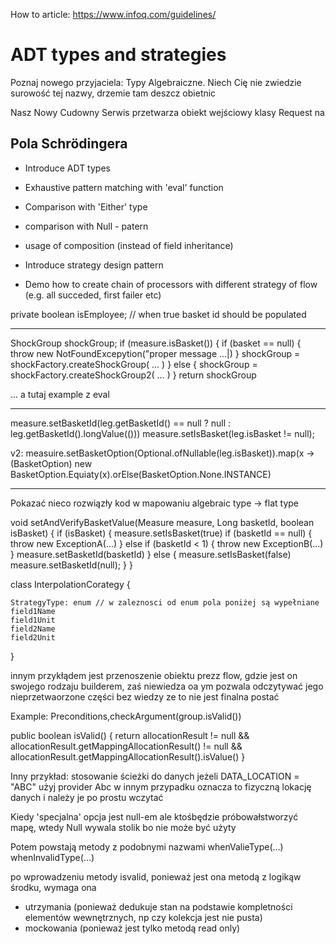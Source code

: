 How to article: https://www.infoq.com/guidelines/

# ADT types and strategies

Poznaj nowego przyjaciela: Typy Algebraiczne. Niech Cię nie zwiedzie surowość tej nazwy, drzemie tam deszcz obietnic

Nasz Nowy Cudowny Serwis przetwarza obiekt wejściowy klasy Request na 

## Pola Schrödingera


- Introduce ADT types
- Exhaustive pattern matching with 'eval' function
- Comparison with 'Either' type
- comparison with Null - patern 
- usage of composition (instead of field inheritance)

- Introduce strategy design pattern
- Demo how to create chain of processors with different strategy of flow (e.g. all succeded, first failer etc)


private boolean isEmployee; // when true basket id should be populated


----
ShockGroup shockGroup;
if (measure.isBasket()) {
    if (basket == null) {
        throw new NotFoundExcepytion("proper message ...|)
    }
    shockGroup = shockFactory.createShockGroup( ... )
} else {
    shockGroup = shockFactory.createShockGroup2( ... )
}
return shockGroup

... a tutaj example z eval


---

measure.setBasketId(leg.getBasketId() == null ? null : leg.getBasketId().longValue(()))
measure.setIsBasket(leg.isBasket != null);

v2:
measuire.setBasketOption(Optional.ofNullable(leg.isBasket)).map(x -> (BasketOption) new BasketOption.Equiaty(x).orElse(BasketOption.None.INSTANCE)

----

Pokazać nieco rozwiązły kod w mapowaniu algebraic type -> flat type


void setAndVerifyBasketValue(Measure measure, Long basketId, boolean isBasket) {
    if (isBasket) {
        measure.setIsBasket(true)
        if (basketId == null) {
            throw new ExceptionA(...)
        } else if (basketId < 1) {
            throw new ExceptionB(...)
        }
        measure.setBasketId(basketId)
    } else {
        measure.setIsBasket(false)
        measure.setBasketId(null);
    }
}



class InterpolationCorategy {

    StrategyType: enum // w zaleznosci od enum pola poniżej są wypełniane
    field1Name
    field1Unit
    field2Name
    field2Unit

}




innym przykłądem jest przenoszenie obiektu prezz flow, gdzie jest on swojego rodzaju builderem, zaś niewiedza oa ym pozwala odczytywać jego nieprzetwaorzone części bez wiedzy ze to nie jest finalna postać


Example:
Preconditions,checkArgument(group.isValid())



public boolean isValid() {
    return allocationResult != null && allocationResult.getMappingAllocationResult() != null && allocationResult.getMappingAllocationResult().isValue()
}


Inny przykład: stosowanie ścieżki do danych
jeżeli DATA_LOCATION = "ABC" użyj provider Abc
w innym przypadku oznacza to fizyczną lokację danych i należy je po prostu wczytać

Kiedy 'specjalna' opcja jest null-em ale ktośbędzie próbowałstworzyć mapę, wtedy Null wywala stolik bo nie może być użyty



Potem powstają metody z podobnymi nazwami
whenValieType(...)
whenInvalidType(...)


po wprowadzeniu metody isvalid, ponieważ jest ona metodą z logikąw środku, wymaga ona
- utrzymania (ponieważ dedukuje stan na podstawie kompletności elementów wewnętrznych, np czy kolekcja jest nie pusta)
- mockowania (ponieważ jest tylko metodą read only)
